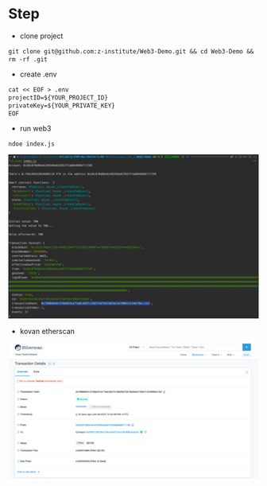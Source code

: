 # Step
- clone project
```shell
git clone git@github.com:z-institute/Web3-Demo.git && cd Web3-Demo && rm -rf .git
```

- create .env
```shell
cat << EOF > .env
projectID=${YOUR_PROJECT_ID}
privateKey=${YOUR_PRIVATE_KEY}
EOF
```

- run web3
```shell
ndoe index.js
```
![](./screenshots/web3.png)

- kovan etherscan

![](./screenshots/kovan_etherscan.png)
